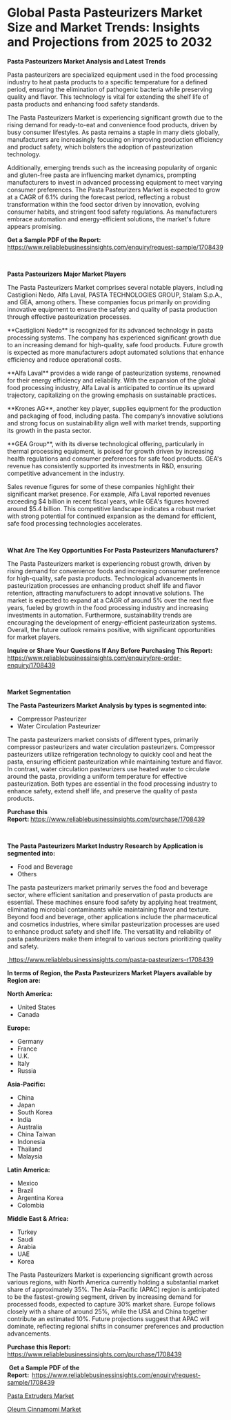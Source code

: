 <p><h1>Global Pasta Pasteurizers Market Size and Market Trends: Insights and Projections from 2025 to 2032</h1></p><p><strong>Pasta Pasteurizers Market Analysis and Latest Trends</strong></p>
<p><p>Pasta pasteurizers are specialized equipment used in the food processing industry to heat pasta products to a specific temperature for a defined period, ensuring the elimination of pathogenic bacteria while preserving quality and flavor. This technology is vital for extending the shelf life of pasta products and enhancing food safety standards.</p><p>The Pasta Pasteurizers Market is experiencing significant growth due to the rising demand for ready-to-eat and convenience food products, driven by busy consumer lifestyles. As pasta remains a staple in many diets globally, manufacturers are increasingly focusing on improving production efficiency and product safety, which bolsters the adoption of pasteurization technology. </p><p>Additionally, emerging trends such as the increasing popularity of organic and gluten-free pasta are influencing market dynamics, prompting manufacturers to invest in advanced processing equipment to meet varying consumer preferences. The Pasta Pasteurizers Market is expected to grow at a CAGR of 6.1% during the forecast period, reflecting a robust transformation within the food sector driven by innovation, evolving consumer habits, and stringent food safety regulations. As manufacturers embrace automation and energy-efficient solutions, the market's future appears promising.</p></p>
<p><strong>Get a Sample PDF of the Report:&nbsp;</strong> <a href="https://www.reliablebusinessinsights.com/enquiry/request-sample/1708439?utm_campaign=60&utm_medium=2&utm_source=Github&utm_content=ia&utm_term=10012025&utm_id=pasta-pasteurizers">https://www.reliablebusinessinsights.com/enquiry/request-sample/1708439</a></p>
<p>&nbsp;</p>
<p><strong>Pasta Pasteurizers Major Market Players</strong></p>
<p><p>The Pasta Pasteurizers Market comprises several notable players, including Castiglioni Nedo, Alfa Laval, PASTA TECHNOLOGIES GROUP, Stalam S.p.A., and GEA, among others. These companies focus primarily on providing innovative equipment to ensure the safety and quality of pasta production through effective pasteurization processes.</p><p>**Castiglioni Nedo** is recognized for its advanced technology in pasta processing systems. The company has experienced significant growth due to an increasing demand for high-quality, safe food products. Future growth is expected as more manufacturers adopt automated solutions that enhance efficiency and reduce operational costs.</p><p>**Alfa Laval** provides a wide range of pasteurization systems, renowned for their energy efficiency and reliability. With the expansion of the global food processing industry, Alfa Laval is anticipated to continue its upward trajectory, capitalizing on the growing emphasis on sustainable practices.</p><p>**Krones AG**, another key player, supplies equipment for the production and packaging of food, including pasta. The company’s innovative solutions and strong focus on sustainability align well with market trends, supporting its growth in the pasta sector.</p><p>**GEA Group**, with its diverse technological offering, particularly in thermal processing equipment, is poised for growth driven by increasing health regulations and consumer preferences for safe food products. GEA's revenue has consistently supported its investments in R&D, ensuring competitive advancement in the industry.</p><p>Sales revenue figures for some of these companies highlight their significant market presence. For example, Alfa Laval reported revenues exceeding $4 billion in recent fiscal years, while GEA's figures hovered around $5.4 billion. This competitive landscape indicates a robust market with strong potential for continued expansion as the demand for efficient, safe food processing technologies accelerates.</p></p>
<p>&nbsp;</p>
<p><strong>What Are The Key Opportunities For Pasta Pasteurizers Manufacturers?</strong></p>
<p><p>The Pasta Pasteurizers market is experiencing robust growth, driven by rising demand for convenience foods and increasing consumer preference for high-quality, safe pasta products. Technological advancements in pasteurization processes are enhancing product shelf life and flavor retention, attracting manufacturers to adopt innovative solutions. The market is expected to expand at a CAGR of around 5% over the next five years, fueled by growth in the food processing industry and increasing investments in automation. Furthermore, sustainability trends are encouraging the development of energy-efficient pasteurization systems. Overall, the future outlook remains positive, with significant opportunities for market players.</p></p>
<p><strong>Inquire or Share Your Questions If Any Before Purchasing This Report:</strong> <a href="https://www.reliablebusinessinsights.com/enquiry/pre-order-enquiry/1708439?utm_campaign=60&utm_medium=2&utm_source=Github&utm_content=ia&utm_term=10012025&utm_id=pasta-pasteurizers">https://www.reliablebusinessinsights.com/enquiry/pre-order-enquiry/1708439</a></p>
<p>&nbsp;</p>
<p><strong>Market Segmentation</strong></p>
<p><strong>The Pasta Pasteurizers Market Analysis by types is segmented into:</strong></p>
<p><ul><li>Compressor Pasteurizer</li><li>Water Circulation Pasteurizer</li></ul></p>
<p><p>The pasta pasteurizers market consists of different types, primarily compressor pasteurizers and water circulation pasteurizers. Compressor pasteurizers utilize refrigeration technology to quickly cool and heat the pasta, ensuring efficient pasteurization while maintaining texture and flavor. In contrast, water circulation pasteurizers use heated water to circulate around the pasta, providing a uniform temperature for effective pasteurization. Both types are essential in the food processing industry to enhance safety, extend shelf life, and preserve the quality of pasta products.</p></p>
<p><strong>Purchase this Report:&nbsp;</strong><a href="https://www.reliablebusinessinsights.com/purchase/1708439?utm_campaign=60&utm_medium=2&utm_source=Github&utm_content=ia&utm_term=10012025&utm_id=pasta-pasteurizers">https://www.reliablebusinessinsights.com/purchase/1708439</a></p>
<p>&nbsp;</p>
<p><strong>The Pasta Pasteurizers Market Industry Research by Application is segmented into:</strong></p>
<p><ul><li>Food and Beverage</li><li>Others</li></ul></p>
<p><p>The pasta pasteurizers market primarily serves the food and beverage sector, where efficient sanitation and preservation of pasta products are essential. These machines ensure food safety by applying heat treatment, eliminating microbial contaminants while maintaining flavor and texture. Beyond food and beverage, other applications include the pharmaceutical and cosmetics industries, where similar pasteurization processes are used to enhance product safety and shelf life. The versatility and reliability of pasta pasteurizers make them integral to various sectors prioritizing quality and safety.</p></p>
<p><a href="https://www.reliablebusinessinsights.com/pasta-pasteurizers-r1708439?utm_campaign=60&utm_medium=2&utm_source=Github&utm_content=ia&utm_term=10012025&utm_id=pasta-pasteurizers">&nbsp;https://www.reliablebusinessinsights.com/pasta-pasteurizers-r1708439</a></p>
<p><strong>In terms of Region, the Pasta Pasteurizers Market Players available by Region are:</strong></p>
<p>
    <p> <strong> North America: </strong>
        <ul>
            <li>United States</li>
            <li>Canada</li>
        </ul>
        </p> 
    <p> <strong> Europe: </strong>
        <ul>
            <li>Germany</li>
            <li>France</li>
            <li>U.K.</li>
            <li>Italy</li>
            <li>Russia</li>
        </ul>
        </p> 
    <p> <strong> Asia-Pacific: </strong>
        <ul>
            <li>China</li>
            <li>Japan</li>
            <li>South Korea</li>
            <li>India</li>
            <li>Australia</li>
            <li>China Taiwan</li>
            <li>Indonesia</li>
            <li>Thailand</li>
            <li>Malaysia</li>
        </ul>
        </p> 
    <p> <strong> Latin America: </strong>
        <ul>
            <li>Mexico</li>
            <li>Brazil</li>
            <li>Argentina Korea</li>
            <li>Colombia</li>
        </ul>
        </p> 
    <p> <strong> Middle East & Africa: </strong>
        <ul>
            <li>Turkey</li>
            <li>Saudi</li>
            <li>Arabia</li>
            <li>UAE</li>
            <li>Korea</li>
        </ul>
    </p>
    </p>
<p><p>The Pasta Pasteurizers Market is experiencing significant growth across various regions, with North America currently holding a substantial market share of approximately 35%. The Asia-Pacific (APAC) region is anticipated to be the fastest-growing segment, driven by increasing demand for processed foods, expected to capture 30% market share. Europe follows closely with a share of around 25%, while the USA and China together contribute an estimated 10%. Future projections suggest that APAC will dominate, reflecting regional shifts in consumer preferences and production advancements.</p></p>
<p><strong>Purchase this Report: </strong><a href="https://www.reliablebusinessinsights.com/purchase/1708439?utm_campaign=60&utm_medium=2&utm_source=Github&utm_content=ia&utm_term=10012025&utm_id=pasta-pasteurizers">https://www.reliablebusinessinsights.com/purchase/1708439</a></p>
<p>&nbsp;<strong>Get a Sample PDF of the Report:&nbsp;&nbsp;</strong><a href="https://www.reliablebusinessinsights.com/enquiry/request-sample/1708439?utm_campaign=60&utm_medium=2&utm_source=Github&utm_content=ia&utm_term=10012025&utm_id=pasta-pasteurizers">https://www.reliablebusinessinsights.com/enquiry/request-sample/1708439</a></p>
<p><strong></strong></p>
<p><p><a href="https://github.com/carendesrochers299/Market-Research-Report-List-1/blob/main/pasta-extruders-market.md?utm_campaign=60&utm_medium=2&utm_source=Github&utm_content=ia&utm_term=10012025&utm_id=pasta-pasteurizers">Pasta Extruders Market</a></p><p><a href="https://github.com/chaturberville8181/Market-Research-Report-List-1/blob/main/oleum-cinnamomi-market.md?utm_campaign=60&utm_medium=2&utm_source=Github&utm_content=ia&utm_term=10012025&utm_id=pasta-pasteurizers">Oleum Cinnamomi Market</a></p></p>